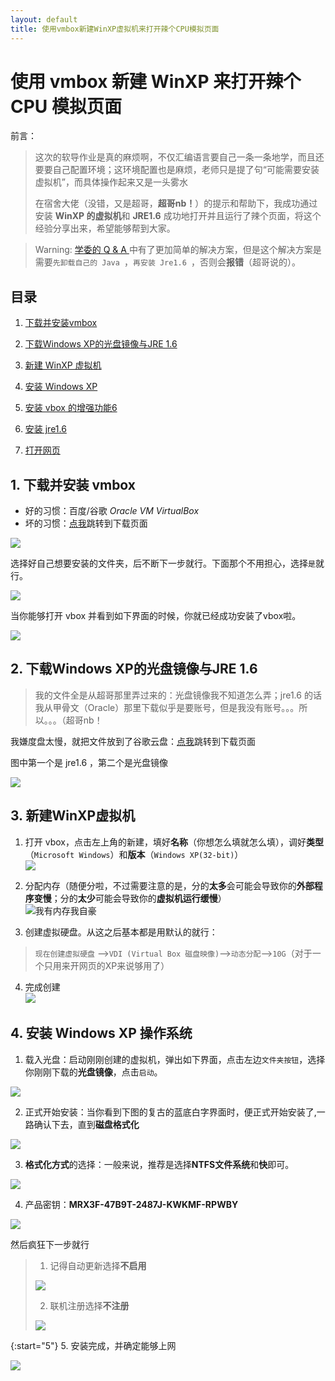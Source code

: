 ```yaml
---
layout: default
title: 使用vmbox新建WinXP虚拟机来打开辣个CPU模拟页面
---
```


# 使用 vmbox 新建 WinXP 来打开辣个 CPU 模拟页面

前言：
> 这次的软导作业是真的麻烦啊，不仅汇编语言要自己一条一条地学，而且还要要自己配置环境；这环境配置也是麻烦，老师只是提了句“可能需要安装虚拟机”，而具体操作起来又是一头雾水
>
>在宿舍大佬（没错，又是超哥，**超哥nb！**）的提示和帮助下，我成功通过安装 **WinXP 的虚拟机**和 **JRE1.6** 成功地打开并且运行了辣个页面，将这个经验分享出来，希望能够帮到大家。

> Warning: <a href="https://ks0508.github.io/SE-project/QA1/QA1" target="_blank">学委的 Q & A </a>中有了更加简单的解决方案，但是这个解决方案是需要`先卸载自己的 Java `，`再安装 Jre1.6 `，否则会**报错**（超哥说的）。

## 目录

1. <a href="#1">下载并安装vmbox</a>

2. <a href="#2">下载Windows XP的光盘镜像与JRE 1.6</a>

3. <a href="#3">新建 WinXP 虚拟机</a>

4. <a href="#4">安装 Windows XP</a>

5. <a href="#5">安装 vbox 的增强功能6</a>

6. <a href="#6">安装 jre1.6</a>

7. <a href="#7">打开网页</a>

## 1. <a name="1">下载并安装 vmbox</a>


* 好的习惯：百度/谷歌 *Oracle VM VirtualBox*
* 坏的习惯：<a href="https://www.virtualbox.org/wiki/Downloads" target="_blank">点我</a>跳转到下载页面

![](images/002/vmboxdownload.png)

选择好自己想要安装的文件夹，后不断下一步就行。下面那个不用担心，选择`是`就行。

![](images/002/warning.png)

当你能够打开 vbox 并看到如下界面的时候，你就已经成功安装了vbox啦。

![](images/002/vboxstart.png)

## 2. <a name="2">下载Windows XP的光盘镜像与JRE 1.6</a>

> 我的文件全是从超哥那里弄过来的：光盘镜像我不知道怎么弄；jre1.6 的话我从甲骨文（Oracle）那里下载似乎是要账号，但是我没有账号。。。所以。。。（超哥nb！

我嫌度盘太慢，就把文件放到了谷歌云盘：<a href="https://drive.google.com/open?id=1FvoWeTK_Y4owMS4pzZBxLwpsxJoU0wG7" target="_blank">点我</a>跳转到下载页面

图中第一个是 jre1.6 ，第二个是光盘镜像

![](images/002/wtnddl.png)

## 3. <a name="#3">新建WinXP虚拟机</a>

1. 打开 vbox，点击左上角的新建，填好**名称**（你想怎么填就怎么填），调好**类型**（`Microsoft Windows`）和**版本**（`Windows XP(32-bit)`）  
![](images/002/classandversion.png)

2. 分配内存（随便分啦，不过需要注意的是，分的**太多**会可能会导致你的**外部程序变慢**；分的**太少**可能会导致你的**虚拟机运行缓慢**）  
![我有内存我自豪](images/002/memory.png)

3. 创建虚拟硬盘。从这之后基本都是用默认的就行：  
>`现在创建虚拟硬盘` -->`VDI (Virtual Box 磁盘映像)`-->`动态分配`-->`10G`（对于一个只用来开网页的XP来说够用了）

4. 完成创建  
![](images/002/finishcreat.png)

## 4. <a name="4">安装 Windows XP 操作系统</a>

1. 载入光盘：启动刚刚创建的虚拟机，弹出如下界面，点击左边`文件夹按钮`，选择你刚刚下载的**光盘镜像**，点击`启动`。

![](images/002/choseadisk.png)

2. 正式开始安装：当你看到下图的复古的蓝底白字界面时，便正式开始安装了,一路确认下去，直到**磁盘格式化**

![](images/002/startinstall.png)

3. **格式化方式**的选择：一般来说，推荐是选择**NTFS文件系统**和**快**即可。

![](images/002/choseformat.png)

4. 产品密钥：**MRX3F-47B9T-2487J-KWKMF-RPWBY**

![](images/002/key.png)

然后疯狂下一步就行
> 1. 记得自动更新选择**不启用**
>
> ![](images/002/noupdate.png)
>
> 2. 联机注册选择**不注册**
>
> ![](images/002/nosign.png)

{:start="5"}
5. 安装完成，并确定能够上网

![](images/002/finishinstall.png)
